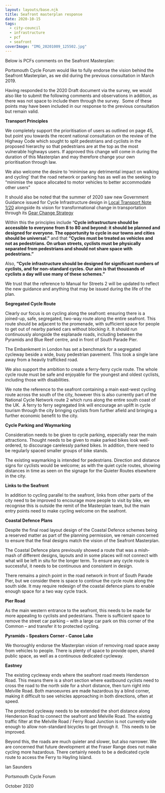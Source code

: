```yaml
---
layout: layouts/base.njk
title: Seafront masterplan response
date: 2020-10-15
tags:  
  - city-council
  - infrastructure
  - pcf 
  - seafront
coverImage: "IMG_20201009_125502.jpg"
---
```


Below is PCFs comments on the Seafront Masterplan:

Portsmouth Cycle Forum would like to fully endorse the vision behind the Seafront Masterplan, as we did during the previous consultation in March 2019.  

Having responded to the 2020 Draft document via the survey, we would also like to submit the following comments and observations in addition, as there was not space to include them through the survey.  Some of these points may have been included in our response to the previous consultation but remain valid.

**Transport Principles**

We completely support the prioritisation of users as outlined on page 45, but point you towards the recent national consultation on the review of the Highway Code which sought to split pedestrians and cyclists in the proposed hierarchy so that pedestrians are at the top as the most vulnerable highways users. If approved this change will come in during the duration of this Masterplan and may therefore change your own prioritisation through law. 

We also welcome the desire to ‘minimise any detrimental impact on walking and cycling’ that the road network or parking has as well as the seeking to “minimise the space allocated to motor vehicles to better accommodate other users”

It should also be noted that the summer of 2020 saw new Government Guidance issued for Cycle Infrastructure design in [Local Transport Note 1/20](https://www.gov.uk/government/publications/cycle-infrastructure-design-ltn-120) alongside its vision for transformational change in transportation through its [Gear Change Strategy](https://assets.publishing.service.gov.uk/government/uploads/system/uploads/attachment_data/file/904146/gear-change-a-bold-vision-for-cycling-and-walking.pdf)

Within this the principles include “**Cycle infrastructure should be accessible to everyone from 8 to 80 and beyond: it should be planned and designed for everyone. The opportunity to cycle in our towns and cities should be universal.”** and that **“Cycles must be treated as vehicles and not as pedestrians. On urban streets, cyclists must be physically separated from pedestrians and should not share space with pedestrians.”**  

Also, **“Cycle infrastructure should be designed for significant numbers of cyclists, and for non-standard cycles. Our aim is that thousands of cyclists a day will use many of these schemes.”**

We trust that the reference to Manual for Streets 2 will be updated to reflect the new guidance and anything that may be issued during the life of the plan.

**Segregated Cycle Route**

Clearly our focus is on cycling along the seafront: ensuring there is a joined-up, safe, segregated, two-way route along the entire seafront. This route should be adjacent to the promenade, with sufficient space for people to get out of nearby parked cars without blocking it. It should run continuously alongside the esplanade roads, including between the Pyramids and Blue Reef centre, and in front of South Parade Pier.

The Embankment in London has set a benchmark for a segregated cycleway beside a wide, busy pedestrian pavement. This took a single lane away from a heavily trafficked road.

We also support the ambition to create a ferry-ferry cycle route. The whole cycle route must be safe and enjoyable for the youngest and oldest cyclists, including those with disabilities.

We note the reference to the seafront containing a main east-west cycling route across the south of the city, however this is also currently part of the National Cycle Network route 2 which runs along the entire south coast of the UK.  A ferry to ferry segregated link will encourage an uplift in cycle tourism through the city bringing cyclists from further afield and bringing a further economic benefit to the city.

**Cycle Parking and Waymarking**

Consideration needs to be given to cycle parking, especially near the main attractions. Thought needs to be given to make parked bikes look well-ordered, to discourage carelessly parked bikes. In addition, there need to be regularly spaced smaller groups of bike stands.

The existing waymarking is intended for pedestrians. Direction and distance signs for cyclists would be welcome; as with the quiet cycle routes, showing distances in time as seen on the signage for the Quieter Routes elsewhere in the city.

**Links to the Seafront**

In addition to cycling parallel to the seafront, links from other parts of the city need to be improved to encourage more people to visit by bike, we recognise this is outside the remit of the Masterplan team, but the main entry points need to make cycling welcome on the seafront.

**Coastal Defence Plans**

Despite the final road layout design of the Coastal Defence schemes being a reserved matter as part of the planning permission, we remain concerned to ensure that the final designs match the vision of the Seafront Masterplan.

The Coastal Defence plans previously showed a route that was a mish-mash of different designs, layouts and in some places will not connect with what will be left in situ for the longer term. To ensure any cycle route is successful, it needs to be continuous and consistent in design.

There remains a pinch point in the road network in front of South Parade Pier, but we consider there is space to continue the cycle route along the south side. It may require redesign of the coastal defence plans to enable enough space for a two way cycle track.

**Pier Road**

As the main western entrance to the seafront, this needs to be made far more appealing to cyclists and pedestrians. There is sufficient space to remove the street car parking – with a large car park on this corner of the Common – and transfer it to protected cycling. 

**Pyramids - Speakers Corner - Canoe Lake**

We thoroughly endorse the Masterplan vision of removing road space away from vehicles to people. There is plenty of space to provide open, shared public space, as well as a continuous dedicated cycleway.

**Eastney**

The existing cycleway ends where the seafront road meets Henderson Road. This means there is a short section where eastbound cyclists need to cross the road to the north side for a short distance, then turn right into Melville Road. Both manoeuvres are made hazardous by a blind corner, making it difficult to see vehicles approaching in both directions, often at speed.

The protected cycleway needs to be extended the short distance along Henderson Road to connect the seafront and Melville Road. The existing traffic filter at the Melville Road / Ferry Road Junction is not currently wide enough to allow non-standard bicycles to get through it.  This needs to be improved.

Beyond this, the roads are much quieter and slower, but also narrower. We are concerned that future development at the Fraser Range does not make cycling more hazardous. There certainly needs to be a dedicated cycle route to access the Ferry to Hayling Island.

Ian Saunders

Portsmouth Cycle Forum

October 2020
